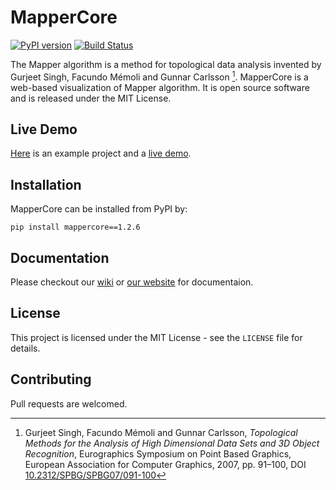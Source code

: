 # MapperCore

[![PyPI version](https://badge.fury.io/py/mappercore.svg)](https://badge.fury.io/py/mappercore)
[![Build Status](https://travis-ci.com/mappercore/mappercore.svg?branch=master)](https://travis-ci.com/mappercore/mappercore)

The Mapper algorithm is a method for topological data analysis invented by Gurjeet Singh, Facundo Mémoli and Gunnar Carlsson [^1]. MapperCore is a web-based visualization of Mapper algorithm. It is open source software and is released under the MIT License.

## Live Demo

[Here](https://github.com/yaodong/mapper-example) is an example project and a [live demo](https://mapper-example.herokuapp.com).

## Installation

MapperCore can be installed from PyPI by:

```shell
pip install mappercore==1.2.6
```

## Documentation

Please checkout our [wiki](https://github.com/yaodong/mapper-core/wiki) or [our website](https://mappercore.org) for documentaion.

## License

This project is licensed under the MIT License - see the `LICENSE` file for details.

## Contributing

Pull requests are welcomed. 



[^1]: Gurjeet Singh, Facundo Mémoli and Gunnar Carlsson, *Topological Methods for the Analysis of High Dimensional Data Sets and 3D Object Recognition*, Eurographics Symposium on Point Based Graphics, European Association for Computer Graphics, 2007, pp. 91–100, DOI [10.2312/SPBG/SPBG07/091-100](http://dx.doi.org/10.2312/SPBG/SPBG07/091-100)

